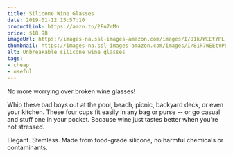 ```yaml
---
title: Silicone Wine Glasses
date: 2019-01-12 15:57:10
productLink: https://amzn.to/2Fu7rMn
price: $18.98
imageUrl: https://images-na.ssl-images-amazon.com/images/I/81k7WEEtYPL._SX679_.jpg
thumbnail: https://images-na.ssl-images-amazon.com/images/I/81k7WEEtYPL._SR600,315_.jpg
alt: Unbreakable silicone wine glasses
tags:
- cheap
- useful
---
```


No more worrying over broken wine glasses!

Whip these bad boys out at the pool, beach, picnic, backyard deck, or even your kitchen. These four cups fit easily in any bag or purse -- or go casual and stuff one in your pocket. Because wine just tastes better when you're not stressed.

Elegant. Stemless. Made from food-grade silicone, no harmful chemicals or contaminants.